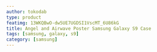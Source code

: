 ```yaml
---
author: tokodab
type: product
featimg: 13WKQBwO-dw5UE7UGDSI1VscMT_6U86kG
title: Angel and Airwave Poster Samsung Galaxy S9 Case
tags: [samsung, galaxy, s9]
category: [samsung]
---
```

